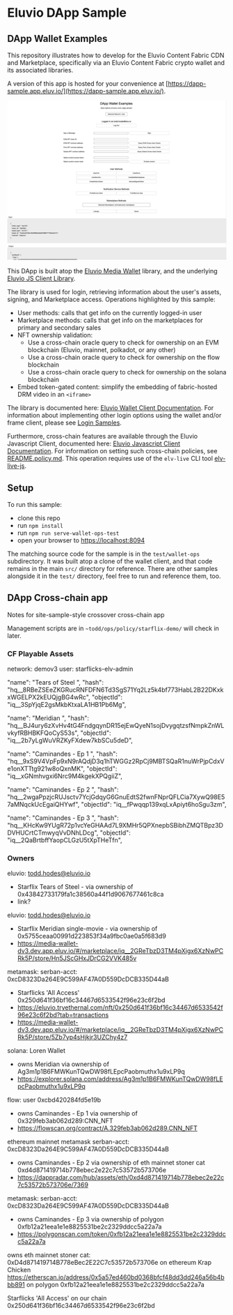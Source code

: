 
# Eluvio DApp Sample

## DApp Wallet Examples


This repository illustrates how to develop for the Eluvio Content Fabric CDN and Marketplace,
specifically via an Eluvio Content Fabric crypto wallet and its associated libraries.

A version of this app is hosted for your convenience at
[https://dapp-sample.app.eluv.io/](https://dapp-sample.app.eluv.io/).

![sample screenshot](images/dapp-sample-screenshot.png)

This DApp is built atop the [Eluvio Media Wallet](https://github.com/eluv-io/elv-media-wallet)
library, and the underlying [Eluvio JS Client Library](https://github.com/eluv-io/elv-client-js).

The library is used for login, retrieving information about the user's assets,
signing, and Marketplace access. Operations highlighted by this sample:
- User methods: calls that get info on the currently logged-in user
- Marketplace methods: calls that get info on the marketplaces for primary and secondary sales
- NFT ownership validation:
  - Use a cross-chain oracle query to check for ownership on an EVM blockchain (Eluvio, mainnet, polkadot, or any other)
  - Use a cross-chain oracle query to check for ownership on the flow blockchain
  - Use a cross-chain oracle query to check for ownership on the solana blockchain
- Embed token-gated content: simplify the embedding of fabric-hosted DRM video in an `<iframe>`

The library is documented here:
[Eluvio Wallet Client Documentation](https://eluv-io.github.io/elv-client-js/wallet-client/index.html).
For information about implementing other login options using the wallet and/or frame client, please see
[Login Samples](https://core.test.contentfabric.io/elv-media-wallet-client-test/test-login/).

Furthermore, cross-chain features are available through the Eluvio Javascript Client, documented here:
[Eluvio Javascript Client Documentation](https://eluv-io.github.io/elv-client-js/index.html).
For information on setting such cross-chain policies, see [README.policy.md](README.policy.md).
This operation requires use of the `elv-live` CLI tool [elv-live-js](https://github.com/eluv-io/elv-live-js).

## Setup

To run this sample:
- clone this repo
- run `npm install`
- run `npm run serve-wallet-ops-test`
- open your browser to [https://localhost:8094](https://localhost:8094)

The matching source code for the sample is in the `test/wallet-ops` subdirectory.  It was built atop a clone
of the wallet client, and that code remains in the main `src/` directory for reference.
There are other samples alongside it in the `test/` directory, feel free to run and reference them, too.


## DApp Cross-chain app

Notes for site-sample-style crossover cross-chain app

Management scripts are in `~todd/ops/policy/starflix-demo/` will check in later.

### CF Playable Assets

network: demov3
user: starflicks-elv-admin

"name": "Tears of Steel ",
"hash": "hq__8RBeZSEeZKGRucRNFDFN6Td3SgS71Yq2Lz5k4bf773HabL2B22DKxkxWGELPX2kEUQjgBG4wRc",
"objectId": "iq__3SpYjqE2gsMkbKtxaLA1HB1Pb6Mg",

"name": "Meridian ",
"hash": "hq__BJ4ury6zXvHv4tG4FndgqynDR15ejEwQyeN1sojDvygqtzsfNmpkZnWLvkyfRBHBKFQoCyS53s",
"objectId": "iq__2b7yLgWuVRZKyFXdew7kbSCu5deD",

"name": "Caminandes - Ep 1 ",
"hash": "hq__9xS9V4VpFp9xN9rAQdjD3q1hTWGGz2RpCj9MBTSQaR1nuWrPjpCdxVe1onXTTtg921w8oQxnMK",
"objectId": "iq__xGNmhvgxi6Nrc9M4kgekXPQgiiZ",

"name": "Caminandes - Ep 2 ",
"hash": "hq__2wgaPpzjcRUJsctv7YcjGdqyG6GnuEdtS2fwnFNprQFLCia7XywQ98E57aMNqckUcEgaiQHYwf",
"objectId": "iq__fPwqqp139xqLxApiyt6hoSgu3zm",

"name": "Caminandes - Ep 3 ",
"hash": "hq__KHcKw9YUgR72p1vcYeGHAAd7L9XMHr5QPXnepbSBibhZMQTBpz3DDVHUCrtCTmwyqVvDNhLDcg",
"objectId": "iq__2QaBrtbffYaopCLGzU5tXpTHeTfn",


### Owners

eluvio: todd.hodes@eluvio.io
- Starflix Tears of Steel - via ownership of 0x43842733179fa1c38560a44f1d9067677461c8ca
- link?
 
eluvio: todd.hodes@eluvio.io
- Starflix Meridian single-movie - via ownership of 0x5755ceaa00991d223853f34a9fbc0ae0a5f683d9
- https://media-wallet-dv3.dev.app.eluv.io/#/marketplace/iq__2GReTbzD3TM4pXigx6XzNwPCRk5P/store/Hn5JScGHxJDrCG2VVK485v

metamask: serban-acct: 0xcD8323Da264E9C599AF47A0D559DcDCB335D44aB
- Starflicks 'All Access' 0x250d641f36bf16c34467d6533542f96e23c6f2bd
- https://eluvio.tryethernal.com/nft/0x250d641f36bf16c34467d6533542f96e23c6f2bd?tab=transactions
- https://media-wallet-dv3.dev.app.eluv.io/#/marketplace/iq__2GReTbzD3TM4pXigx6XzNwPCRk5P/store/5Zb7yp4sHjkjr3UZChy4z7

solana: Loren Wallet
- owns Meridian  via ownership of Ag3m1p1B6FMWKunTQwDW98fLEpcPaobmuthx1u9xLP9q
- https://explorer.solana.com/address/Ag3m1p1B6FMWKunTQwDW98fLEpcPaobmuthx1u9xLP9q

flow: user 0xcbd420284fd5e19b
- owns Caminandes - Ep 1 via ownership of 0x329feb3ab062d289:CNN_NFT
- https://flowscan.org/contract/A.329feb3ab062d289.CNN_NFT
 
ethereum mainnet metamask serban-acct: 0xcD8323Da264E9C599AF47A0D559DcDCB335D44aB
- owns Caminandes - Ep 2  via ownership of eth mainnet stoner cat 0xd4d871419714b778ebec2e22c7c53572b573706e
- https://dappradar.com/hub/assets/eth/0xd4d871419714b778ebec2e22c7c53572b573706e/7369

metamask: serban-acct: 0xcD8323Da264E9C599AF47A0D559DcDCB335D44aB
- owns Caminandes - Ep 3  via ownership of polygon 0xfb12a21eea1e1e8825531be2c2329ddcc5a22a7a
- https://polygonscan.com/token/0xfb12a21eea1e1e8825531be2c2329ddcc5a22a7a

owns eth mainnet stoner cat: 0xD4d871419714B778eBec2E22C7c53572b573706e 
on ethereum  Krap Chicken  https://etherscan.io/address/0x5a57ed460bd0368bfcf48dd3dd246a56b4bbb891
on polygon 0xfb12a21eea1e1e8825531be2c2329ddcc5a22a7a 

Starflicks 'All Access' on our chain 0x250d641f36bf16c34467d6533542f96e23c6f2bd

